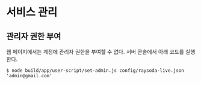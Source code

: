 
# 서비스 관리

## 관리자 권한 부여

웹 페이지에서는 계정에 관리자 권한을 부여할 수 없다.
서버 콘솔에서 아래 코드를 실행한다.

    $ node build/app/user-script/set-admin.js config/raysoda-live.json 'admin@gmail.com'
